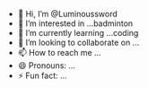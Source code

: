 - 👋 Hi, I’m @Luminoussword
- 👀 I’m interested in ...badminton
- 🌱 I’m currently learning ...coding
- 💞️ I’m looking to collaborate on ...
- 📫 How to reach me ...
- 😄 Pronouns: ...
- ⚡ Fun fact: ...

<!---
Luminoussword/Luminoussword is a ✨ special ✨ repository because its `README.md` (this file) appears on your GitHub profile.
You can click the Preview link to take a look at your changes.
--->
